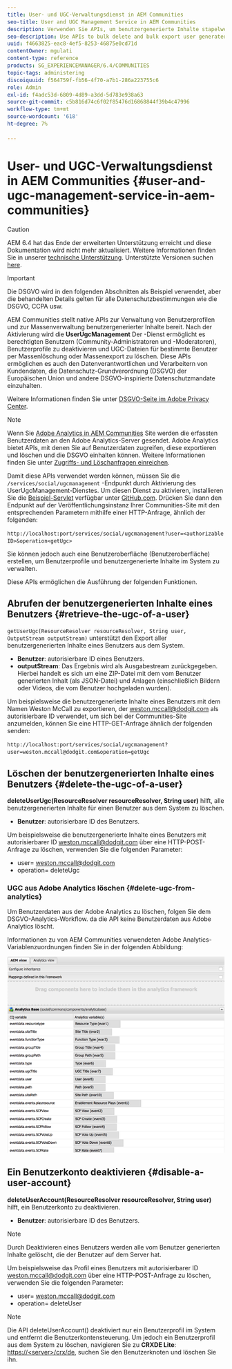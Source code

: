 ```yaml
---
title: User- und UGC-Verwaltungsdienst in AEM Communities
seo-title: User and UGC Management Service in AEM Communities
description: Verwenden Sie APIs, um benutzergenerierte Inhalte stapelweise zu löschen und zu exportieren und das Benutzerkonto zu deaktivieren.
seo-description: Use APIs to bulk delete and bulk export user generated content, and disable user account.
uuid: f4663825-eac8-4ef5-8253-46875e0cd71d
contentOwner: mgulati
content-type: reference
products: SG_EXPERIENCEMANAGER/6.4/COMMUNITIES
topic-tags: administering
discoiquuid: f564759f-fb56-4f70-a7b1-286a223755c6
role: Admin
exl-id: f4adc53d-6809-4d89-a3dd-5d783e938a63
source-git-commit: c5b816d74c6f02f85476d16868844f39b4c47996
workflow-type: tm+mt
source-wordcount: '618'
ht-degree: 7%

---
```


# User- und UGC-Verwaltungsdienst in AEM Communities {#user-and-ugc-management-service-in-aem-communities}

>[!CAUTION]
>
>AEM 6.4 hat das Ende der erweiterten Unterstützung erreicht und diese Dokumentation wird nicht mehr aktualisiert. Weitere Informationen finden Sie in unserer [technische Unterstützung](https://helpx.adobe.com/de/support/programs/eol-matrix.html). Unterstützte Versionen suchen [here](https://experienceleague.adobe.com/docs/?lang=de).

>[!IMPORTANT]
>
>Die DSGVO wird in den folgenden Abschnitten als Beispiel verwendet, aber die behandelten Details gelten für alle Datenschutzbestimmungen wie die DSGVO, CCPA usw.

AEM Communities stellt native APIs zur Verwaltung von Benutzerprofilen und zur Massenverwaltung benutzergenerierter Inhalte bereit. Nach der Aktivierung wird die **UserUgcManagement** Der -Dienst ermöglicht es berechtigten Benutzern (Community-Administratoren und -Moderatoren), Benutzerprofile zu deaktivieren und UGC-Dateien für bestimmte Benutzer per Massenlöschung oder Massenexport zu löschen. Diese APIs ermöglichen es auch den Datenverantwortlichen und Verarbeitern von Kundendaten, die Datenschutz-Grundverordnung (DSGVO) der Europäischen Union und andere DSGVO-inspirierte Datenschutzmandate einzuhalten.

Weitere Informationen finden Sie unter [DSGVO-Seite im Adobe Privacy Center](https://www.adobe.com/de/privacy/general-data-protection-regulation.html).

>[!NOTE]
>
>Wenn Sie [Adobe Analytics in AEM Communities](analytics.md) Site werden die erfassten Benutzerdaten an den Adobe Analytics-Server gesendet. Adobe Analytics bietet APIs, mit denen Sie auf Benutzerdaten zugreifen, diese exportieren und löschen und die DSGVO einhalten können. Weitere Informationen finden Sie unter [Zugriffs- und Löschanfragen einreichen](https://experienceleague.adobe.com/docs/analytics/admin/data-governance/gdpr-submit-access-delete.html).

Damit diese APIs verwendet werden können, müssen Sie die `/services/social/ugcmanagement` -Endpunkt durch Aktivierung des UserUgcManagement-Dienstes. Um diesen Dienst zu aktivieren, installieren Sie die [Beispiel-Servlet](https://github.com/Adobe-Marketing-Cloud/aem-communities-ugc-migration/tree/main/bundles/communities-ugc-management-servlet) verfügbar unter [GitHub.com](https://github.com/Adobe-Marketing-Cloud/aem-communities-ugc-migration/tree/main/bundles/communities-ugc-management-servlet). Drücken Sie dann den Endpunkt auf der Veröffentlichungsinstanz Ihrer Communities-Site mit den entsprechenden Parametern mithilfe einer HTTP-Anfrage, ähnlich der folgenden:

`http://localhost:port/services/social/ugcmanagement?user=<authorizable ID>&operation<getUgc>`

Sie können jedoch auch eine Benutzeroberfläche (Benutzeroberfläche) erstellen, um Benutzerprofile und benutzergenerierte Inhalte im System zu verwalten.

Diese APIs ermöglichen die Ausführung der folgenden Funktionen.

## Abrufen der benutzergenerierten Inhalte eines Benutzers {#retrieve-the-ugc-of-a-user}

`getUserUgc(ResourceResolver resourceResolver, String user, OutputStream outputStream)` unterstützt den Export aller benutzergenerierten Inhalte eines Benutzers aus dem System.

* **Benutzer**: autorisierbare ID eines Benutzers.
* **outputStream**: Das Ergebnis wird als Ausgabestream zurückgegeben. Hierbei handelt es sich um eine ZIP-Datei mit dem vom Benutzer generierten Inhalt (als JSON-Datei) und Anlagen (einschließlich Bildern oder Videos, die vom Benutzer hochgeladen wurden).

Um beispielsweise die benutzergenerierte Inhalte eines Benutzers mit dem Namen Weston McCall zu exportieren, der weston.mccall@dodgit.com als autorisierbare ID verwendet, um sich bei der Communities-Site anzumelden, können Sie eine HTTP-GET-Anfrage ähnlich der folgenden senden:

`http://localhost:port/services/social/ugcmanagement?user=weston.mccall@dodgit.com&operation=getUgc`

## Löschen der benutzergenerierten Inhalte eines Benutzers {#delete-the-ugc-of-a-user}

**deleteUserUgc(ResourceResolver resourceResolver, String user)** hilft, alle benutzergenerierten Inhalte für einen Benutzer aus dem System zu löschen.

* **Benutzer**: autorisierbare ID des Benutzers.

Um beispielsweise die benutzergenerierte Inhalte eines Benutzers mit autorisierbarer ID weston.mccall@dodgit.com über eine HTTP-POST-Anfrage zu löschen, verwenden Sie die folgenden Parameter:

* user= weston.mccall@dodgit.com
* operation= deleteUgc

### UGC aus Adobe Analytics löschen {#delete-ugc-from-analytics}

Um Benutzerdaten aus der Adobe Analytics zu löschen, folgen Sie dem DSGVO-Analytics-Workflow. da die API keine Benutzerdaten aus Adobe Analytics löscht.

Informationen zu von AEM Communities verwendeten Adobe Analytics-Variablenzuordnungen finden Sie in der folgenden Abbildung:

![Variablenzuordnung für AEM Communities in Adobe Analytics](assets/Analytics-Communities-Mapping.png)

## Ein Benutzerkonto deaktivieren {#disable-a-user-account}

**deleteUserAccount(ResourceResolver resourceResolver, String user)** hilft, ein Benutzerkonto zu deaktivieren.

* **Benutzer**: autorisierbare ID des Benutzers.

>[!NOTE]
>
>Durch Deaktivieren eines Benutzers werden alle vom Benutzer generierten Inhalte gelöscht, die der Benutzer auf dem Server hat.

Um beispielsweise das Profil eines Benutzers mit autorisierbarer ID weston.mccall@dodgit.com über eine HTTP-POST-Anfrage zu löschen, verwenden Sie die folgenden Parameter:

* user= weston.mccall@dodgit.com
* operation= deleteUser

>[!NOTE]
>
>Die API deleteUserAccount() deaktiviert nur ein Benutzerprofil im System und entfernt die Benutzerkontensteuerung. Um jedoch ein Benutzerprofil aus dem System zu löschen, navigieren Sie zu **CRXDE Lite**: [https://&lt;server>/crx/de](http://localhost:4502/crx/de), suchen Sie den Benutzerknoten und löschen Sie ihn.
